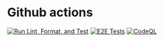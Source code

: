 # Github actions

[![Run Lint, Format, and Test](https://github.com/juanjosenavarro13/frontend-juanjosenavarroes/actions/workflows/CI.yml/badge.svg)](https://github.com/juanjosenavarro13/frontend-juanjosenavarroes/actions/workflows/CI.yml)
[![E2E Tests](https://github.com/juanjosenavarro13/frontend-juanjosenavarroes/actions/workflows/E2E.yml/badge.svg?branch=main)](https://github.com/juanjosenavarro13/frontend-juanjosenavarroes/actions/workflows/E2E.yml)
[![CodeQL](https://github.com/juanjosenavarro13/frontend-juanjosenavarroes/actions/workflows/codeQL.yml/badge.svg)](https://github.com/juanjosenavarro13/frontend-juanjosenavarroes/actions/workflows/codeQL.yml)
